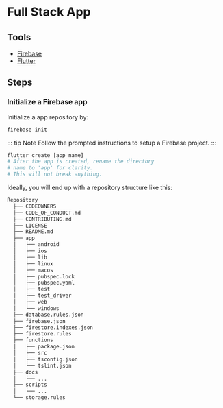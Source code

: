 # Full Stack App

## Tools

- [Firebase](https://firebase.google.com/)
- [Flutter](https://flutter.dev/)

## Steps

### Initialize a Firebase app

Initialize a app repository by:

```bash
firebase init
```

::: tip Note
Follow the prompted instructions to setup a Firebase project.
:::

```bash
flutter create [app name]
# After the app is created, rename the directory
# name to 'app' for clarity.
# This will not break anything.
```

Ideally, you will end up with a repository structure like this:

```bash
Repository
  ├── CODEOWNERS
  ├── CODE_OF_CONDUCT.md
  ├── CONTRIBUTING.md
  ├── LICENSE
  ├── README.md
  ├── app
  │   ├── android
  │   ├── ios
  │   ├── lib
  │   ├── linux
  │   ├── macos
  │   ├── pubspec.lock
  │   ├── pubspec.yaml
  │   ├── test
  │   ├── test_driver
  │   ├── web
  │   └── windows
  ├── database.rules.json
  ├── firebase.json
  ├── firestore.indexes.json
  ├── firestore.rules
  ├── functions
  │   ├── package.json
  │   ├── src
  │   ├── tsconfig.json
  │   └── tslint.json
  ├── docs
  │   └── ...
  ├── scripts
  │   └── ...
  └── storage.rules
```

<Disqus/>

